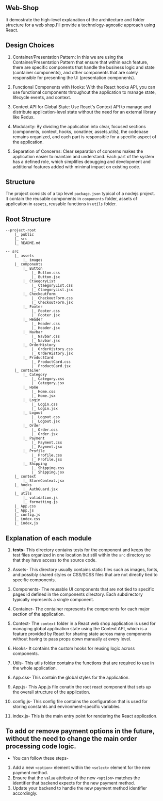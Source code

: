 ## Web-Shop
It demostrate the high-level explanation of the architecture and folder structure for a web shop.I'll provide a technology-agnostic approach using React. 


## Design Choices
1. Container/Presentation Pattern: In this we are using the Container/Presentation Pattern that ensure that within each feature, there are specific components that handle the business logic and state (container components), and other components that are solely responsible for presenting the UI (presentation components).

2. Functional Components with Hooks: With the React hooks API, you can use functional components throughout the application to manage state, lifecycle events, and context.

3. Context API for Global State: Use React's Context API to manage and distribute application-level state without the need for an external library like Redux.

4. Modularity: By dividing the application into clear, focused sections (components, context, hooks, conatiner, assets,utils), the codebase remains organized, and each part is responsible for a specific aspect of the application.

5. Separation of Concerns: Clear separation of concerns makes the application easier to maintain and understand. Each part of the system has a defined role, which simplifies debugging and development and additional features added with minimal impact on existing code.

## Structure
The project consists of a top level `package.json` typical of a nodejs project. It contain the reusable components in `components` folder, assets of application in `assets`, reusable functions in `utils` folder.

## Root Structure 
    
```
--project-root
    |_ public
    |_ src
    |_ README.md

```
```
-- src
    |_ assets 
        |_ images
    |_ components
        |_ Button
            |_ Button.css
            |_ Button.jsx
        |_ CtaegoryList
            |_ CtaegoryList.css
            |_ CtaegoryList.jsx
        |_ CheckoutForm
            |_ CheckoutForm.css
            |_ CheckoutForm.jsx
        |_ Footer
            |_ Footer.css
            |_ Footer.jsx
        |_ Header
            |_ Header.css
            |_ Header.jsx
        |_ Navbar
            |_ Navbar.css
            |_ Navbar.jsx
        |_ OrderHistory
            |_ OrderHistory.css
            |_ OrderHistory.jsx
        |_ ProductCard
            |_ ProductCard.css
            |_ ProductCard.jsx
    |_ container
        |_ Category
            |_ Category.css
            |_ Category.jsx
        |_ Home
            |_ Home.css
            |_ Home.jsx
        |_ Login
            |_ Login.css
            |_ Login.jsx
        |_ Logout
            |_ Logout.css
            |_ Logout.jsx
        |_ Order
            |_ Order.css
            |_ Order.jsx
        |_ Payment
            |_ Payment.css
            |_ Payment.jsx
        |_ Profile
            |_ Profile.css
            |_ Profile.jsx
        |_ Shipping
            |_ Shipping.css
            |_ Shipping.jsx       
    |_ context
        |_ StoreContext.jsx
    |_ hooks
        |_ AuthGuard.jsx
    |_ utils
        |_ validation.js
        |_ formatting.js
    |_ App.css 
    |_ App.js
    |_ config.js
    |_ index.css
    |_ index,js

```


## Explanation of each  module 

1. __tests__- This directory contains tests for the component and keeps the test files organized in one location but still within the `src` directory so that they have access to the source code.

2. Assets- This directory usually contains static files such as images, fonts, and possibly shared styles or CSS/SCSS files that are not directly tied to specific components.

3. Components- The reusable UI components that are not tied to specific pages id defined in the components directory. Each subdirectory typically represents a single component. 

4. Container- The container represents the components for each major section of the application.

5. Context- The `context` folder in a React web shop application is used for managing global application state using the Context API, which is a feature provided by React for sharing state across many components without having to pass props down manually at every level.

6. Hooks- It contains the custom hooks for reusing logic across components.

7. Utils- This utils folder contains the functions that are required to use in the whole application. 

8. App.css- This contain the global styles for the application. 

9. App.js- This App.js file conatin the root react component that sets up the overall structure of the application.

10. config.js- This config file contains the configuration that is used for storing constants and environment-specific variables.

11. index.js- This is the main entry point for rendering the React application.


## To add or remove payment options in the future, without the need to change the main order processing code logic.

- You can follow these steps- 
1. Add a new `<option>` element within the `<select>` element for the new payment method.
2. Ensure that the `value` attribute of the new `<option>` matches the identifier that backend expects for the new payment method.
3. Update your backend to handle the new payment method identifier accordingly.